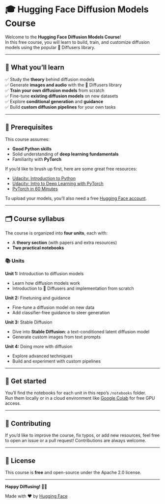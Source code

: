 # 🎓 Hugging Face Diffusion Models Course

Welcome to the **Hugging Face Diffusion Models Course**!  
In this free course, you will learn to build, train, and customize diffusion models using the popular 🤗 Diffusers library.

---

## 📌 What you’ll learn

✅ Study the **theory** behind diffusion models  
✅ Generate **images and audio** with the 🤗 Diffusers library  
✅ **Train your own diffusion models** from scratch  
✅ Fine-tune **existing diffusion models** on new datasets  
✅ Explore **conditional generation** and **guidance**  
✅ Build **custom diffusion pipelines** for your own tasks

---

## 🎯 Prerequisites

This course assumes:
- **Good Python skills**
- Solid understanding of **deep learning fundamentals**
- Familiarity with **PyTorch**

If you’d like to brush up first, here are some great free resources:

- [Udacity: Introduction to Python](https://www.udacity.com/course/introduction-to-python--ud1110)
- [Udacity: Intro to Deep Learning with PyTorch](https://www.udacity.com/course/deep-learning-pytorch--ud188)
- [PyTorch in 60 Minutes](https://pytorch.org/tutorials/beginner/deep_learning_60min_blitz.html)

To upload your models, you’ll also need a free [Hugging Face account](https://huggingface.co/join).

---

## 🗂️ Course syllabus

The course is organized into **four units**, each with:
- A **theory section** (with papers and extra resources)
- **Two practical notebooks**

### 📚 **Units**

**Unit 1:** Introduction to diffusion models  
- Learn how diffusion models work
- Introduction to 🤗 Diffusers and implementation from scratch

**Unit 2:** Finetuning and guidance  
- Fine-tune a diffusion model on new data
- Add classifier-free guidance to steer generation

**Unit 3:** Stable Diffusion  
- Dive into **Stable Diffusion**: a text-conditioned latent diffusion model
- Generate custom images from text prompts

**Unit 4:** Doing more with diffusion  
- Explore advanced techniques
- Build and experiment with custom pipelines

---

## 🚀 Get started

You’ll find the notebooks for each unit in this repo’s `/notebooks` folder.  
Run them locally or in a cloud environment like [Google Colab](https://colab.research.google.com/) for free GPU access.

---

## 🧩 Contributing

If you’d like to improve the course, fix typos, or add new resources, feel free to open an issue or a pull request! Contributions are always welcome.

---

## 📜 License

This course is **free** and open-source under the Apache 2.0 license.

---

**Happy Diffusing! 🚀🧨**

Made with ❤️ by [Hugging Face](https://huggingface.co)
